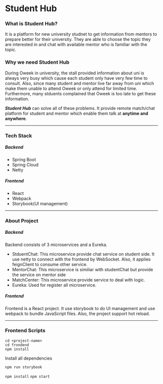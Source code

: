 # Student Hub


### What is Student Hub?
It is a platform for new university studnet to get information from mentors to prepare better for their university. They are able to choose the topic they are interested in and chat with available mentor who is familiar with the topic.

### Why we need Student Hub
During Oweek in university, the stall provided information about uni is always very busy which cause each student only have very few time to consult. 
Also, since many student and mentor live far away from uni which make them unable to attend Oweek or only attend for limited time.  
Furthermore, many stduents complained that Oweek is too late to get these information. 

***Student Hub*** can solve all of these problems. It provide remote match/chat platform for student and mentor which enable them talk at **anytime and anywhere**.

---

### Tech Stack
##### Backend
- Spring Boot
- Spring Cloud
- Netty

##### Frontend
- React
- Webpack
- Storybook(UI management)

---

### About Project 
##### Backend
Backend consists of 3 microservices and a Eureka.
- StduentChat: This microservice provide chat service on student side. It use netty to connect with the frontend by WebSocket. Also, it applies feignClient to consume other service.
- MentorChat: This microservice is similiar with studentChat but provide the service on mentor side
- MatchCenter: This microservice provide service to deal with logic.
- Eureka: Used for register all microservice.


##### Frontend
Frontend is a React project. It use storybook to do UI management and use webpack to bundle JavaScript files.
Also, the project support hot reload.

---
### Frontend Scripts

```
cd <project-name>
cd frondend
npm install
```
Install all dependencies

```
npm run storybook
```

`npm install`
`npm start`
